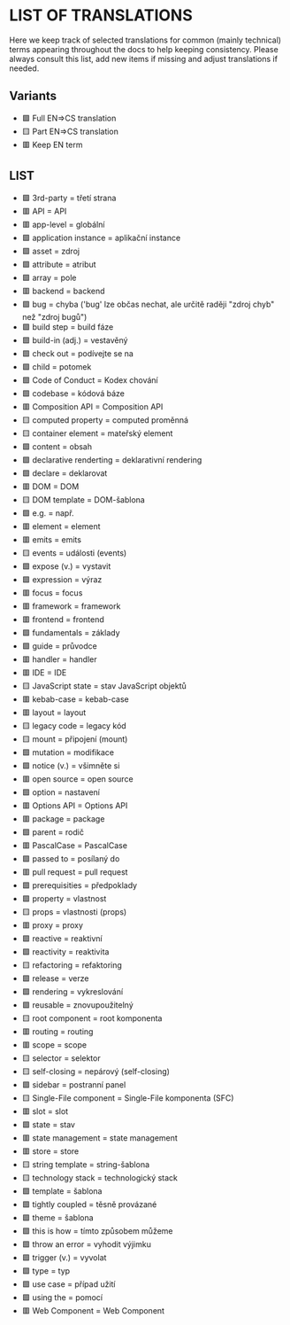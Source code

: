 # LIST OF TRANSLATIONS

Here we keep track of selected translations for common (mainly technical) terms appearing throughout the docs to help keeping consistency. Please always consult this list, add new items if missing and adjust translations if needed.

## Variants
* 🟩 Full EN=>CS translation
* 🟨 Part EN=>CS translation
* 🟥 Keep EN term

## LIST
* 🟩 3rd-party = třetí strana
* 🟥 API = API
* 🟥 app-level = globální
* 🟩 application instance = aplikační instance
* 🟩 asset = zdroj
* 🟩 attribute = atribut
* 🟩 array = pole
* 🟥 backend = backend
* 🟩 bug = chyba ('bug' lze občas nechat, ale určitě raději "zdroj chyb" než "zdroj bugů")
* 🟩 build step = build fáze
* 🟩 build-in (adj.) = vestavěný
* 🟩 check out = podívejte se na
* 🟩 child = potomek
* 🟩 Code of Conduct = Kodex chování
* 🟩 codebase = kódová báze
* 🟥 Composition API = Composition API
* 🟨 computed property = computed proměnná
* 🟨 container element = mateřský element
* 🟩 content = obsah
* 🟩 declarative renderting = deklarativní rendering
* 🟩 declare = deklarovat
* 🟥 DOM = DOM
* 🟨 DOM template = DOM-šablona
* 🟩 e.g. = např.
* 🟥 element = element
* 🟥 emits = emits
* 🟨 events = události (events)
* 🟩 expose (v.) = vystavit
* 🟩 expression = výraz
* 🟥 focus = focus
* 🟥 framework = framework
* 🟥 frontend = frontend
* 🟩 fundamentals = základy
* 🟩 guide = průvodce
* 🟥 handler = handler
* 🟥 IDE = IDE
* 🟨 JavaScript state = stav JavaScript objektů
* 🟥 kebab-case = kebab-case
* 🟥 layout = layout
* 🟨 legacy code = legacy kód
* 🟨 mount = připojení (mount)
* 🟩 mutation = modifikace
* 🟩 notice (v.) = všimněte si
* 🟥 open source = open source
* 🟩 option = nastavení
* 🟥 Options API = Options API
* 🟥 package = package
* 🟩 parent = rodič
* 🟥 PascalCase = PascalCase
* 🟩 passed to = posílaný do
* 🟥 pull request = pull request
* 🟩 prerequisities = předpoklady
* 🟩 property = vlastnost
* 🟨 props = vlastnosti (props)
* 🟥 proxy = proxy
* 🟩 reactive = reaktivní
* 🟩 reactivity = reaktivita
* 🟨 refactoring = refaktoring
* 🟩 release = verze
* 🟩 rendering = vykreslování
* 🟩 reusable = znovupoužitelný
* 🟨 root component = root komponenta
* 🟥 routing = routing
* 🟥 scope = scope
* 🟨 selector = selektor
* 🟨 self-closing = nepárový (self-closing)
* 🟩 sidebar = postranní panel
* 🟨 Single-File component = Single-File komponenta (SFC)
* 🟥 slot = slot
* 🟩 state = stav
* 🟥 state management = state management
* 🟥 store = store
* 🟨 string template = string-šablona
* 🟨 technology stack = technologický stack
* 🟩 template = šablona
* 🟩 tightly coupled = těsně provázané
* 🟩 theme = šablona
* 🟩 this is how = tímto způsobem můžeme
* 🟩 throw an error = vyhodit výjimku
* 🟩 trigger (v.) = vyvolat
* 🟩 type = typ
* 🟩 use case = případ užití
* 🟩 using the = pomocí
* 🟥 Web Component = Web Component
